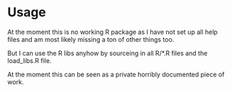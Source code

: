 # Usage

At the moment this is no working R package as I have not set up all help files and am most likely missing a ton of other things too.

But I can use the R libs anyhow by sourceing in all R/*.R files and the load_libs.R file.

At the moment this can be seen as a private horribly documented piece of work.
